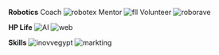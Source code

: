 **Robotics**
Coach
![robotex](https://github.com/user-attachments/assets/b4d04d2f-4014-47f5-93d7-d8298a78543a)
Mentor
![fll](https://github.com/user-attachments/assets/3ab37fc8-bc26-48cc-8ab3-80fd3ad319e9)
Volunteer
![roborave](https://github.com/user-attachments/assets/2509602e-d3cb-41d3-bed1-a8b573f6db14)

**HP Life**
![AI](https://github.com/user-attachments/assets/8da17828-4834-4492-af6b-51878216cf16)
![web](https://github.com/user-attachments/assets/e33506d6-cc02-43c5-856b-ade4f918a7b9)

**Skills**
![inovvegypt](https://github.com/user-attachments/assets/9de5021b-a242-42ca-9ac9-19ad552cf8ee)
![markting](https://github.com/user-attachments/assets/d401ab8c-25a1-47ec-9ea6-de0ceeb160c3)
